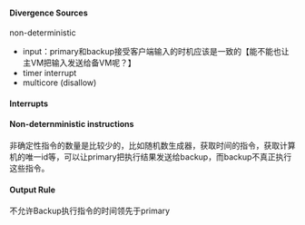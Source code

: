 #### Divergence Sources

non-deterministic
- input：primary和backup接受客户端输入的时机应该是一致的【能不能也让主VM把输入发送给备VM呢？】
- timer interrupt
- multicore (disallow)

#### Interrupts

#### Non-deternministic instructions

非确定性指令的数量是比较少的，比如随机数生成器，获取时间的指令，获取计算机的唯一id等，可以让primary把执行结果发送给backup，而backup不真正执行这些指令。

#### Output Rule

不允许Backup执行指令的时间领先于primary







